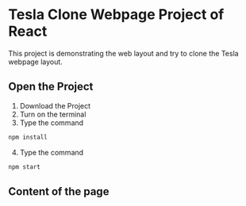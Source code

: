 # Tesla Clone Webpage Project of React

This project is demonstrating the web layout and try to clone the Tesla webpage layout.

## Open the Project

1. Download the Project
2. Turn on the terminal
3. Type the command

```bash
npm install
```

4. Type the command

```bash
npm start
```

## Content of the page
